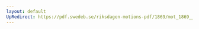 ```yaml
---
layout: default
UpRedirect: https://pdf.swedeb.se/riksdagen-motions-pdf/1869/mot_1869__ak__00204.pdf
---
```

